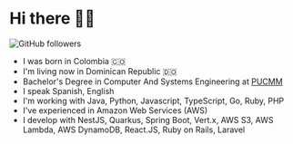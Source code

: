 <h1>Hi there 👋🏻</h1>


![GitHub followers](https://img.shields.io/github/followers/juandiii?style=social)


- I was born in Colombia 🇨🇴
- I'm living now in Dominican Republic 🇩🇴
- Bachelor's Degree in Computer And Systems Engineering at [PUCMM](https://pucmm.edu.do)
- I speak Spanish, English
- I'm working with Java, Python, Javascript, TypeScript, Go, Ruby, PHP
- I've experienced in Amazon Web Services (AWS)
- I develop with NestJS, Quarkus, Spring Boot, Vert.x, AWS S3, AWS Lambda, AWS DynamoDB, React.JS, Ruby on Rails, Laravel

